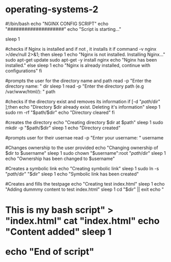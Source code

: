 # operating-systems-2
#!/bin/bash
echo "NGINX CONFIG SCRIPT"
echo "####################"
echo "Script is starting..."

sleep 1

#checks if Nginx is installed and if not , it installs it
if command -v nginx >/dev/null 2>&1; then
   sleep 1
   echo "Nginx is not installed. Installing Nginx..."
   sudo apt-get update
   sudo apt-get -y install nginx
   echo "Nginx has been installed."
else
   sleep 1
   echo "Nginx is already installed, continue with configurations"
fi

#prompts the user for the directory name and path
read -p "Enter the directory name: " dir
sleep 1
read -p "Enter the directory path (e.g /var/www/html/): " path

#checks if the directory exist and removes its information
if [-d "$path/$dir" ];then
    echo "Directory $dir already exist. Deleting it's information"
    sleep 1
    sudo rm -rf "$path/$dir"
    echo "Directory cleared"
fi

#creates the directory
echo "Creating directory $dir at $path"
sleep 1
sudo mkdir -p "$path/$dir"
sleep 1
echo "Directory created"

#prompts user for their usernae
read -p "Enter your username: " username

#Changes ownership to the user provided
echo "Changing ownership of $dir to $username"
sleep 1
sudo chown "$username":root "$path/$dir"
sleep 1
echo "Ownership has been changed to $username"

#Creates a symbolic link
echo "Creating symbolic link"
sleep 1
sudo ln -s "$path/$dir" "$dir"
sleep 1
echo "Symbolic link has been created"

#Creates and fills the testpage
echo "Creating test index.html"
sleep 1
echo "Adding dummmy content to test index.html"
sleep 1
cd "$dir" || exit
echo "<html><body><h1>This is my bash script</h></body></html>" > "index.html"
cat "index.html"
echo "Content added"
sleep 1

echo "End of script"


